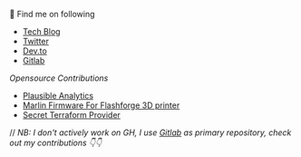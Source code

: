 👋 Find me on following

- [Tech Blog](https://tckb.tgrthi.me?ref=ghprofile)
- [Twitter](https://twitter.com/this_is_tckb)
- [Dev.to](https://dev.to/this_is_tckb)
- [Gitlab](https://gitlab.com/tckb1)


*Opensource Contributions*

- [Plausible Analytics](https://github.com/plausible/analytics/commits?author=tckb)
- [Marlin Firmware For Flashforge 3D printer](https://github.com/tckb/FlashForge_Marlin)
- [Secret Terraform Provider](https://lmgtfy.app/?q=this+repository+is+still+in+work+in+progress)


// _NB: I don't actively work on GH, I use [Gitlab](https://gitlab.com/tckb1) as primary repository, check out my contributions 👇👇_

